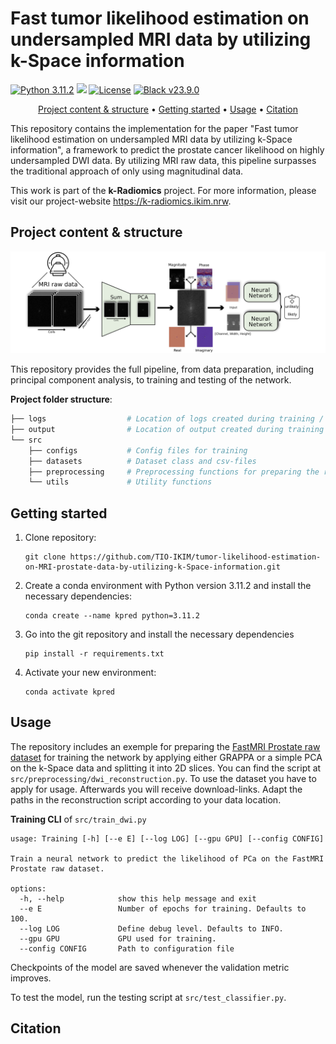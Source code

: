# Fast tumor likelihood estimation on undersampled MRI data by utilizing k-Space information

[![Python 3.11.2](https://img.shields.io/badge/python-3.11.2-blue.svg)](https://www.python.org/downloads/release/python-3106/) <img src="https://img.shields.io/badge/PyTorch-EE4C2C?style=flat-square&logo=Pytorch&logoColor=white"/></a> [![License](https://img.shields.io/badge/License-Apache_2.0-blue.svg)](https://opensource.org/licenses/Apache-2.0) [![Black v23.9.0](https://img.shields.io/badge/black-23.9.0-orange)](https://black.readthedocs.io/en/stable/getting_started.html)

<div align="center">

[Project content & structure](#Project-content-structure) • [Getting started](#getting-started) • [Usage](#usage) • [Citation](#Citation)

</div>

This repository contains the implementation for the paper "Fast tumor likelihood estimation on undersampled MRI data by utilizing k-Space information", a framework to predict the prostate cancer likelihood on highly undersampled DWI data. By utilizing MRI raw data, this pipeline surpasses the traditional approach of only using magnitudinal data.

This work is part of the **k-Radiomics** project. For more information, please visit our project-website https://k-radiomics.ikim.nrw.

## Project content & structure

![Overview](figures/method_overview.png)

This repository provides the full pipeline, from data preparation, including principal component analysis, to training and testing of the network.


**Project folder structure**:
```bash  
├── logs                  # Location of logs created during training / testing
├── output                # Location of output created during training
└── src  
    ├── configs           # Config files for training
    ├── datasets          # Dataset class and csv-files
    ├── preprocessing     # Preprocessing functions for preparing the raw data
    └── utils             # Utility functions
```

## Getting started
1. Clone repository:
   
       git clone https://github.com/TIO-IKIM/tumor-likelihood-estimation-on-MRI-prostate-data-by-utilizing-k-Space-information.git
   
2. Create a conda environment with Python version 3.11.2 and install the necessary dependencies:
   
       conda create --name kpred python=3.11.2

3. Go into the git repository and install the necessary dependencies

       pip install -r requirements.txt

3. Activate your new environment:

       conda activate kpred

## Usage

The repository includes an exemple for preparing the [FastMRI Prostate raw dataset](https://fastmri.med.nyu.edu) for training the network by applying either GRAPPA or a simple PCA on the k-Space data and splitting it into 2D slices. You can find the script at ```src/preprocessing/dwi_reconstruction.py```.
To use the dataset you have to apply for usage. Afterwards you will receive download-links. Adapt the paths in the reconstruction script according to your data location.

**Training CLI** of ```src/train_dwi.py```

```
usage: Training [-h] [--e E] [--log LOG] [--gpu GPU] [--config CONFIG]

Train a neural network to predict the likelihood of PCa on the FastMRI Prostate raw dataset.

options:
  -h, --help            show this help message and exit
  --e E                 Number of epochs for training. Defaults to 100.
  --log LOG             Define debug level. Defaults to INFO.
  --gpu GPU             GPU used for training.
  --config CONFIG       Path to configuration file
```
Checkpoints of the model are saved whenever the validation metric improves.

To test the model, run the testing script at ```src/test_classifier.py```.

## Citation

